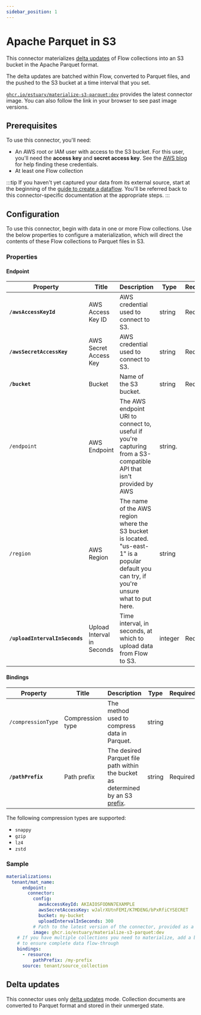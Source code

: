 ```yaml
---
sidebar_position: 1
---
```


# Apache Parquet in S3

This connector materializes [delta updates](#delta-updates) of Flow collections into an S3 bucket in the Apache Parquet format.

The delta updates are batched within Flow, converted to Parquet files, and the pushed to the S3 bucket at a time interval that you set.

[`ghcr.io/estuary/materialize-s3-parquet:dev`](https://ghcr.io/estuary/materialize-s3-parquet:dev) provides the latest connector image. You can also follow the link in your browser to see past image versions.

## Prerequisites

To use this connector, you'll need:

* An AWS root or IAM user with access to the S3 bucket. For this user, you'll need the **access key** and **secret access key**.
  See the [AWS blog](https://aws.amazon.com/blogs/security/wheres-my-secret-access-key/) for help finding these credentials.
* At least one Flow collection

:::tip
If you haven't yet captured your data from its external source, start at the beginning of the [guide to create a dataflow](../../../guides/create-dataflow.md). You'll be referred back to this connector-specific documentation at the appropriate steps.
:::

## Configuration

To use this connector, begin with data in one or more Flow collections.
Use the below properties to configure a  materialization, which will direct the contents of these Flow collections to Parquet files in S3.

### Properties

#### Endpoint

| Property | Title | Description | Type | Required/Default |
|---|---|---|---|---|
| **`/awsAccessKeyId`** | AWS Access Key ID | AWS credential used to connect to S3. | string | Required |
| **`/awsSecretAccessKey`** | AWS Secret Access Key | AWS credential used to connect to S3. | string | Required |
| **`/bucket`** | Bucket | Name of the S3 bucket. | string | Required |
| `/endpoint` | AWS Endpoint | The AWS endpoint URI to connect to, useful if you&#x27;re capturing from a S3-compatible API that isn&#x27;t provided by AWS | string. |  |
| `/region` |  AWS Region | The name of the AWS region where the S3 bucket is located. &quot;us-east-1&quot; is a popular default you can try, if you&#x27;re unsure what to put here. | string |  |
| **`/uploadIntervalInSeconds`** | Upload Interval in Seconds | Time interval, in seconds, at which to upload data from Flow to S3. | integer | Required |

#### Bindings

| Property | Title | Description | Type | Required/Default |
|---|---|---|---|---|
| `/compressionType` | Compression type | The method used to compress data in Parquet. | string |  |
| **`/pathPrefix`** | Path prefix | The desired Parquet file path within the bucket as determined by an S3 [prefix](https://docs.aws.amazon.com/AmazonS3/latest/userguide/using-prefixes.html). | string | Required |

The following compression types are supported:

* `snappy`
* `gzip`
* `lz4`
* `zstd`

### Sample
```yaml
materializations:
  tenant/mat_name:
	  endpoint:
        connector:
          config:
            awsAccessKeyId: AKIAIOSFODNN7EXAMPLE
            awsSecretAccessKey: wJalrXUtnFEMI/K7MDENG/bPxRfiCYSECRET
            bucket: my-bucket
            uploadIntervalInSeconds: 300
          # Path to the latest version of the connector, provided as a Docker image
          image: ghcr.io/estuary/materialize-s3-parquet:dev
	# If you have multiple collections you need to materialize, add a binding for each one
    # to ensure complete data flow-through
    bindings:
      - resource:
          pathPrefix: /my-prefix
      source: tenant/source_collection
```

## Delta updates

This connector uses only [delta updates](../../../concepts/materialization.md#delta-updates) mode.
Collection documents are converted to Parquet format and stored in their unmerged state.
